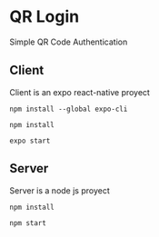 # QR Login
Simple QR Code Authentication

## Client
Client is an expo react-native proyect

```
npm install --global expo-cli
```

```
npm install
```

```
expo start
```

## Server
Server is a node js proyect

```
npm install
```

```
npm start
```


